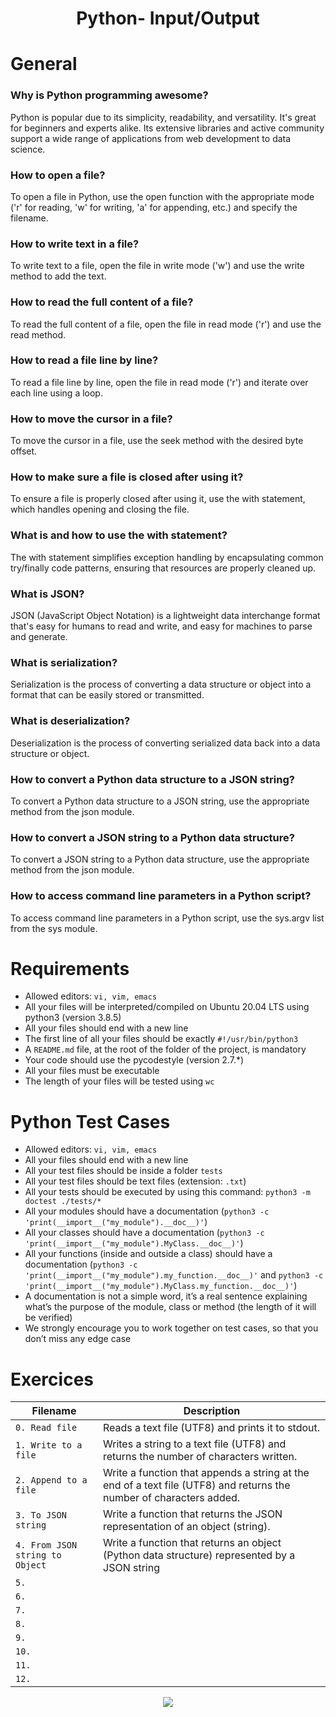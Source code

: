 <div align= "center">
  <h1>Python- Input/Output</h1>
</div>


# General 

### Why is Python programming awesome?
Python is popular due to its simplicity, readability, and versatility. It's great for beginners and experts alike. Its extensive libraries and active community support a wide range of applications from web development to data science.

### How to open a file?
To open a file in Python, use the open function with the appropriate mode ('r' for reading, 'w' for writing, 'a' for appending, etc.) and specify the filename.

### How to write text in a file?
To write text to a file, open the file in write mode ('w') and use the write method to add the text.

### How to read the full content of a file?
To read the full content of a file, open the file in read mode ('r') and use the read method.

### How to read a file line by line?
To read a file line by line, open the file in read mode ('r') and iterate over each line using a loop.

### How to move the cursor in a file?
To move the cursor in a file, use the seek method with the desired byte offset.

### How to make sure a file is closed after using it?
To ensure a file is properly closed after using it, use the with statement, which handles opening and closing the file.

### What is and how to use the with statement?
The with statement simplifies exception handling by encapsulating common try/finally code patterns, ensuring that resources are properly cleaned up.

### What is JSON?
JSON (JavaScript Object Notation) is a lightweight data interchange format that's easy for humans to read and write, and easy for machines to parse and generate.

### What is serialization?
Serialization is the process of converting a data structure or object into a format that can be easily stored or transmitted.

### What is deserialization?
Deserialization is the process of converting serialized data back into a data structure or object.

### How to convert a Python data structure to a JSON string?
To convert a Python data structure to a JSON string, use the appropriate method from the json module.

### How to convert a JSON string to a Python data structure?
To convert a JSON string to a Python data structure, use the appropriate method from the json module.

### How to access command line parameters in a Python script?
To access command line parameters in a Python script, use the sys.argv list from the sys module.

# Requirements

- Allowed editors: ```vi, vim, emacs```  
- All your files will be interpreted/compiled on Ubuntu 20.04 LTS using python3 (version 3.8.5)  
- All your files should end with a new line  
- The first line of all your files should be exactly `#!/usr/bin/python3`  
- A `README.md` file, at the root of the folder of the project, is mandatory  
- Your code should use the pycodestyle (version 2.7.*)  
- All your files must be executable  
- The length of your files will be tested using ```wc```  

# Python Test Cases

- Allowed editors: `vi, vim, emacs`
- All your files should end with a new line
- All your test files should be inside a folder `tests`
- All your test files should be text files (extension: `.txt`)
- All your tests should be executed by using this command: `python3 -m doctest ./tests/*`
- All your modules should have a documentation (`python3 -c 'print(__import__("my_module").__doc__)'`)
- All your classes should have a documentation (`python3 -c 'print(__import__("my_module").MyClass.__doc__)'`)
- All your functions (inside and outside a class) should have a documentation (`python3 -c 'print(__import__("my_module").my_function.__doc__)'` and `python3 -c 'print(__import__("my_module").MyClass.my_function.__doc__)'`)
- A documentation is not a simple word, it’s a real sentence explaining what’s the purpose of the module, class or method (the length of it will be verified)
- We strongly encourage you to work together on test cases, so that you don’t miss any edge case

# Exercices

| Filename | Description |
| -------- | ----------- |
| `0. Read file` | Reads a text file (UTF8) and prints it to stdout. |
| `1. Write to a file` | Writes a string to a text file (UTF8) and returns the number of characters written. |
| `2. Append to a file` | Write a function that appends a string at the end of a text file (UTF8) and returns the number of characters added.|
| `3. To JSON string` | Write a function that returns the JSON representation of an object (string). |
| `4. From JSON string to Object` | Write a function that returns an object (Python data structure) represented by a JSON string |
| `5. ` | |
| `6. ` | |
| `7. ` | |
| `8. ` | |
| `9. ` | |
| `10. ` | |
| `11. ` | |
| `12. ` | |


<p align="center">
  <img src="https://i.imgur.com/J1oVLId.jpeg" name="logo Holberton"/>
</p>
